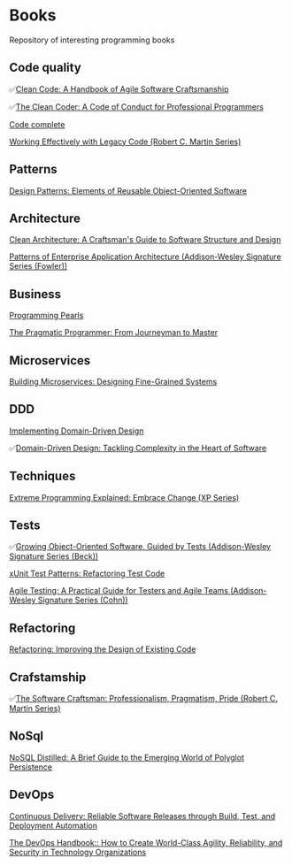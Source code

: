 # Books
Repository of interesting programming books

## Code quality
:white_check_mark:[Clean Code: A Handbook of Agile Software Craftsmanship](https://www.amazon.com/Clean-Code-Handbook-Software-Craftsmanship-ebook/dp/B001GSTOAM/ref=mt_kindle?_encoding=UTF8&me=)

:white_check_mark:[The Clean Coder: A Code of Conduct for Professional Programmers](https://www.amazon.com/Clean-Coder-Conduct-Professional-Programmers-ebook/dp/B0050JLC9Y/ref=sr_1_3?s=digital-text&ie=UTF8&qid=1521369717&sr=1-3&keywords=Clean+Code&dpID=51MoTaVrS7L&preST=_SX342_QL70_&dpSrc=srch)

[Code complete](https://www.amazon.com/Code-Complete-Developer-Best-Practices-ebook/dp/B00JDMPOSY/ref=pd_sim_351_3?_encoding=UTF8&psc=1&refRID=WAHW9HCVDQR88R0K5AW4)

[Working Effectively with Legacy Code (Robert C. Martin Series)](https://www.amazon.com/Working-Effectively-Legacy-Robert-Martin-ebook/dp/B005OYHF0A/ref=pd_sim_351_3?_encoding=UTF8&psc=1&refRID=2WBEAJ80XH6KQQP5D655)

## Patterns
[Design Patterns: Elements of Reusable Object-Oriented Software](https://www.amazon.com/Design-Patterns-Object-Oriented-Addison-Wesley-Professional-ebook/dp/B000SEIBB8/ref=mt_kindle?_encoding=UTF8&me=)

## Architecture
[Clean Architecture: A Craftsman's Guide to Software Structure and Design](https://www.amazon.com/Clean-Architecture-Craftsmans-Software-Structure/dp/0134494164/ref=pd_sim_14_1?_encoding=UTF8&pd_rd_i=0134494164&pd_rd_r=MDV5YFE1QJT8S37ESH1J&pd_rd_w=LbHcr&pd_rd_wg=ttT8j&psc=1&refRID=MDV5YFE1QJT8S37ESH1J)

[Patterns of Enterprise Application Architecture (Addison-Wesley Signature Series (Fowler))](https://www.amazon.com/Enterprise-Application-Architecture-Addison-Wesley-Signature-ebook/dp/B008OHVDFM/ref=mt_kindle?_encoding=UTF8&me=&qid=1531337902)

## Business
[Programming Pearls](https://www.amazon.com/Programming-Pearls-2nd-Jon-Bentley/dp/0201657880/ref=pd_sbs_14_5?_encoding=UTF8&pd_rd_i=0201657880&pd_rd_r=4805GS2GBYAMWMWE2NNB&pd_rd_w=tggOu&pd_rd_wg=NjGGf&psc=1&refRID=4805GS2GBYAMWMWE2NNB)

[The Pragmatic Programmer: From Journeyman to Master](https://www.amazon.com/Pragmatic-Programmer-Journeyman-Master/dp/020161622X#customerReviews)

## Microservices

[Building Microservices: Designing Fine-Grained Systems](https://www.amazon.com/Building-Microservices-Designing-Fine-Grained-Systems/dp/1491950358/ref=pd_sim_14_6?_encoding=UTF8&pd_rd_i=1491950358&pd_rd_r=fbda0dbb-8541-11e8-8042-83a887e2fe6a&pd_rd_w=dXh7L&pd_rd_wg=vNIfN&pf_rd_i=desktop-dp-sims&pf_rd_m=ATVPDKIKX0DER&pf_rd_p=7967298517161621930&pf_rd_r=T8J2A9MM9AGCPWMKNBZ1&pf_rd_s=desktop-dp-sims&pf_rd_t=40701&psc=1&refRID=T8J2A9MM9AGCPWMKNBZ1)

## DDD
[Implementing Domain-Driven Design](https://www.amazon.com/Implementing-Domain-Driven-Design-Vaughn-Vernon/dp/0321834577/ref=pd_sim_14_2?_encoding=UTF8&pd_rd_i=0321834577&pd_rd_r=71f0c455-8542-11e8-ac34-4559f0dbaf2c&pd_rd_w=KOXTG&pd_rd_wg=akyCa&pf_rd_i=desktop-dp-sims&pf_rd_m=ATVPDKIKX0DER&pf_rd_p=7967298517161621930&pf_rd_r=STJ0WMV2HHJXQ8YDD6AN&pf_rd_s=desktop-dp-sims&pf_rd_t=40701&psc=1&refRID=STJ0WMV2HHJXQ8YDD6AN)

:white_check_mark:[Domain-Driven Design: Tackling Complexity in the Heart of Software](https://www.amazon.com/Domain-Driven-Design-Tackling-Complexity-Software-ebook/dp/B00794TAUG/ref=mt_kindle?_encoding=UTF8&me=)


## Techniques
[Extreme Programming Explained: Embrace Change (XP Series)](https://www.amazon.com/Extreme-Programming-Explained-Embrace-Change-ebook/dp/B00N1ZN6C0/ref=sr_1_2?s=digital-text&ie=UTF8&qid=1530463027&sr=1-2&keywords=XP&dpID=51iupjtHU%252BL&preST=_SX342_QL70_&dpSrc=srch)

## Tests
:white_check_mark:[Growing Object-Oriented Software, Guided by Tests (Addison-Wesley Signature Series (Beck))](https://www.amazon.com/Growing-Object-Oriented-Software-Addison-Wesley-Signature-ebook/dp/B002TIOYVW/ref=pd_sim_351_4?_encoding=UTF8&psc=1&refRID=EGXRQND866MZHZAEAWZX)

[xUnit Test Patterns: Refactoring Test Code](https://www.amazon.com/xUnit-Test-Patterns-Refactoring-Code/dp/0131495054/ref=sr_1_1?ie=UTF8&qid=1531337370&sr=8-1&keywords=xUnit+Test+Patterns%3A+Refactoring+Test+Code&dpID=517GxwaFMvL&preST=_SY291_BO1,204,203,200_QL40_&dpSrc=srch)

[Agile Testing: A Practical Guide for Testers and Agile Teams (Addison-Wesley Signature Series (Cohn))](https://www.amazon.com/Agile-Testing-Practical-Addison-Wesley-Signature-ebook/dp/B001QL5N4K/ref=pd_sim_351_7?_encoding=UTF8&pd_rd_i=B001QL5N4K&pd_rd_r=f3962802-b35b-11e8-b11d-915b29cfa4b3&pd_rd_w=cQhQz&pd_rd_wg=NzZca&pf_rd_i=desktop-dp-sims&pf_rd_m=ATVPDKIKX0DER&pf_rd_p=18bb0b78-4200-49b9-ac91-f141d61a1780&pf_rd_r=K61CK9F4GGTKGV6SQSXM&pf_rd_s=desktop-dp-sims&pf_rd_t=40701&psc=1&refRID=K61CK9F4GGTKGV6SQSXM)

## Refactoring
[Refactoring: Improving the Design of Existing Code](https://www.amazon.com/Refactoring-Improving-Existing-Addison-Wesley-Technology-ebook/dp/B007WTFWJ6/ref=mt_kindle?_encoding=UTF8&me=)

## Crafstamship
:white_check_mark:[The Software Craftsman: Professionalism, Pragmatism, Pride (Robert C. Martin Series)](https://www.amazon.com/Software-Craftsman-Professionalism-Pragmatism-Robert-ebook/dp/B00QXAGIDO/ref=mt_kindle?_encoding=UTF8&me=)

## NoSql
[NoSQL Distilled: A Brief Guide to the Emerging World of Polyglot Persistence](https://www.amazon.com/NoSQL-Distilled-Emerging-Polyglot-Persistence-ebook/dp/B0090J3SYW/ref=sr_1_1?s=digital-text&ie=UTF8&qid=1530462862&sr=1-1&keywords=NoSQL+Distilled&dpID=51icbeGHBrL&preST=_SY445_QL70_&dpSrc=srch)

## DevOps
[Continuous Delivery: Reliable Software Releases through Build, Test, and Deployment Automation](https://www.amazon.com/Continuous-Delivery-Deployment-Automation-Addison-Wesley-ebook/dp/B003YMNVC0/ref=sr_1_3?s=digital-text&ie=UTF8&qid=1530462911&sr=1-3&keywords=continuous+delivery&dpID=51yF2SYUi7L&preST=_SY445_QL70_&dpSrc=srch)

[The DevOps Handbook:: How to Create World-Class Agility, Reliability, and Security in Technology Organizations](https://www.amazon.com/DevOps-Handbook-World-Class-Reliability-Organizations-ebook/dp/B01M9ASFQ3/ref=sr_1_4?s=digital-text&ie=UTF8&qid=1530462911&sr=1-4&keywords=continuous+delivery&dpID=51WMrr2knUL&preST=_SY445_QL70_&dpSrc=srch)


